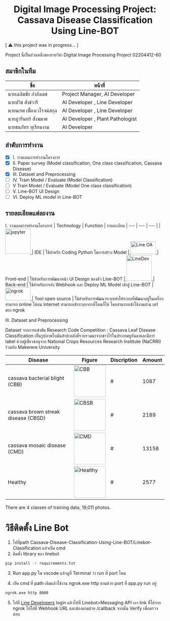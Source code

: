 <h1 align="center" id="title">Digital Image Processing Project: Cassava Disease Classification Using Line-BOT</h1>
[ ⚠️ this project was in progress... ]
<p id="description">Project นี้เป็นส่วนหนึ่งของรายวิชา Digital Image Processing Project 02204412-60</p>

## สมาชิกในทีม

| ชื่อ | หน้าที่ |
| --- | --- |
| นายเฉลิมชัย กำลังเดช | Project Manager, AI Developer |
| นายปวิช สังข์วารี | AI Developer , Line Developer |
| นายนเรศ เฟื่องเวโรจน์สกุล | AI Developer , Line Developer |
| นายภูวรินทร์ สังฆมาศ | AI Developer , Plant Pathologist |
| นายธนภัทร ทุเรียนงาม | AI Developer |

## ลำดับการทำงาน
- [x] I. วางแผนการทำงานโครงการ
- [x] II. Paper survey (Model classification, One class classification, Cassava Disease)
- [x] III. Dataset and Preprocessing
- [ ] IV. Train Model / Evaluate (Model Classification)
- [ ] V   Train Model / Evaluate (Model One class classification)
- [ ] V.  Line-BOT UI Design
- [ ] VI. Deploy ML model in Line-BOT

## รายละเอียดแต่ละงาน
I. วางแผนการทำงานโครงการ
| Technology | Function | รายละเอียด
| --- | --- | --- |
|<a href="https://jupyter.org/" target="_blank" rel="noreferrer"> <img src="https://upload.wikimedia.org/wikipedia/commons/thumb/3/38/Jupyter_logo.svg/1200px-Jupyter_logo.svg.png" alt="jupyter" width="80" height="80"/> </a>| IDE | ใช้สำหรับ Coding Python ในการสร้าง Model
|<a href="https://manager.line.biz/" target="_blank" rel="noreferrer"> <img src="https://iconframework.com/assets/img/line-oa.png" alt="Line OA" width="80" height="40"/> </a>| Front-end | ใช้สำหรับการพัฒนาหน้า UI Design ของตัว Line-BOT
|<a href="https://developers.line.biz/en/" target="_blank" rel="noreferrer"> <img src="https://i.scdn.co/image/bc3fe2e52ff72b04e349883f754736b2ae9d799c" alt="LineDev" width="80" height="80"/> </a>| Back-end | ใช้สำหรับการส่ง Webhook และ Deploy ML Model เข้าสู่ Line-BOT
|<a href="https://ngrok.com/" target="_blank" rel="noreferrer"> <img src="https://curity.io/images/resources/tutorials/deploy/tutorials-ngrok.png" alt="ngrok" width="80" height="40"/> </a>| Tool open source | ใช้สำหรับการพัฒนาระบบทำให้ระบบที่พัฒนาอยู่ในเครื่องสามารถ online ได้บน internet สามารถเข้าระบบจากที่ไหนก็ได้ โดยสามารถเข้าใช้งานผ่าน url ของ ngrok

III. Dataset and Preprocessing
<p>Dataset จากการแข่งขัน Research Code Competition : Cassava Leaf Disease Classification เป็นรูปภาพใบมันสำปะหลังที่รวบรวมมาจากชาวไร่ในประเทศยูกันดาและมีการ label ด้วยผู้เชี่ยวชาญจาก National Crops Resources Research Institute (NaCRRI) ร่วมกับ Makerere University </p>

| Disease | Figure | Discription | Amount
| --- | --- | --- | --- |
| cassava bacterial blight (CBB) |<a href="https://apps.lucidcentral.org/pppw_v10/text/web_full/entities/cassava_bacterial_blight_173.htm" target="_blank" rel="noreferrer"> <img src="https://apps.lucidcentral.org/pppw_v10/images/entities/cassava_bacterial_blight_173/cassavabb.jpg" alt="CBB" width="100" height="100"/> </a>| # | 1087
|cassava brown streak disease (CBSD) |<a href="https://apps.lucidcentral.org/pppw_v10/text/web_full/entities/cassava_brown_streak_disease_439.htm" target="_blank" rel="noreferrer"> <img src="https://apps.lucidcentral.org/pppw_v10/images/entities/cassava_brown_streak_disease_439/dsc03920.jpg" alt="CBSB" width="100" height="100"/> </a>| # | 2189
|cassava mosaic disease (CMD) |<a href="https://apps.lucidcentral.org/pppw_v11/text/web_full/entities/cassava_mosaic_diseases_520.htm" target="_blank" rel="noreferrer"> <img src="https://apps.lucidcentral.org/pppw_v11/images/entities/cassava_mosaic_diseases_520/h_holms2.jpg" alt="CMD" width="100" height="100"/> </a>| # | 13158
| Healthy |<a href="https://agrictoday.com.gh/2021/03/19/lifestyle-the-amazing-medicinal-benefits-of-cassava-leaves-that-need-to-be-known/" target="_blank" rel="noreferrer"> <img src="https://agrictoday.com.gh/wp-content/uploads/2021/03/cassava-leaves.jpg" alt="Healthy" width="100" height="100"/> </a>| # | 2577

<p>There are 4 classes of training data, 19,011 photos.</p>

# วิธีติดตั้ง Line Bot
1.  ไปที่path Cassava-Disease-Classification-Using-Line-BOT/Linebot-Classification แล้วเปิด cmd
2.  ติดตั้ง library ของ linebot
```bash
pip install -r requirements.txt
```
3.  Run app.py ใน vscode แล้วดูที่ Terminal ว่า run ที่ port ไหน

4.  เปิด cmd ที่ path เดิมแล้วใช้งาน ngrok.exe http ตามด้วย port ที่ app.py run อยู่
```bash
ngrok.exe http 8000
```
5. ไปที่ [Line Developers](https://developers.line.biz/en/) login แล้วไปที่ Linebot>Messaging API เอา link ที่ได้จาก ngrok ไปใส่ที่ Webhook URL และต้องตามด้วย /callback จากนั้น Verify เพื่อตรวจสอบ
